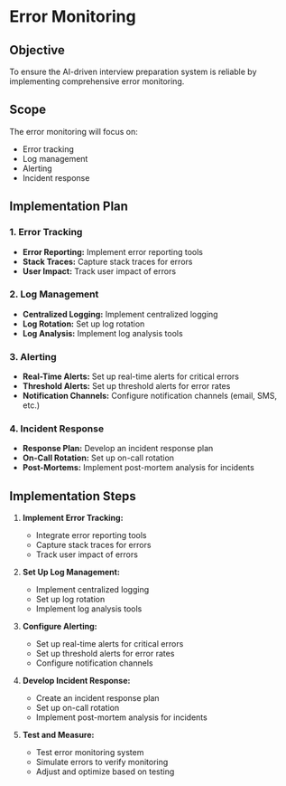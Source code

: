 # Error Monitoring

## Objective
To ensure the AI-driven interview preparation system is reliable by implementing comprehensive error monitoring.

## Scope
The error monitoring will focus on:
- Error tracking
- Log management
- Alerting
- Incident response

## Implementation Plan

### 1. Error Tracking
- **Error Reporting:** Implement error reporting tools
- **Stack Traces:** Capture stack traces for errors
- **User Impact:** Track user impact of errors

### 2. Log Management
- **Centralized Logging:** Implement centralized logging
- **Log Rotation:** Set up log rotation
- **Log Analysis:** Implement log analysis tools

### 3. Alerting
- **Real-Time Alerts:** Set up real-time alerts for critical errors
- **Threshold Alerts:** Set up threshold alerts for error rates
- **Notification Channels:** Configure notification channels (email, SMS, etc.)

### 4. Incident Response
- **Response Plan:** Develop an incident response plan
- **On-Call Rotation:** Set up on-call rotation
- **Post-Mortems:** Implement post-mortem analysis for incidents

## Implementation Steps
1. **Implement Error Tracking:**
   - Integrate error reporting tools
   - Capture stack traces for errors
   - Track user impact of errors

2. **Set Up Log Management:**
   - Implement centralized logging
   - Set up log rotation
   - Implement log analysis tools

3. **Configure Alerting:**
   - Set up real-time alerts for critical errors
   - Set up threshold alerts for error rates
   - Configure notification channels

4. **Develop Incident Response:**
   - Create an incident response plan
   - Set up on-call rotation
   - Implement post-mortem analysis for incidents

5. **Test and Measure:**
   - Test error monitoring system
   - Simulate errors to verify monitoring
   - Adjust and optimize based on testing